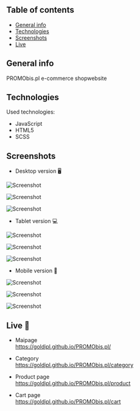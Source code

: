 ## Table of contents
* [General info](#general-info)
* [Technologies](#technologies)
* [Screenshots](#screenshots)
* [Live](#live-star2)

## General info
PROMObis.pl e-commerce shopwebsite

## Technologies   
Used technologies:
* JavaScript
* HTML5
* SCSS

## Screenshots
* Desktop version :desktop_computer:   

![Screenshot](./screenshots/Desktop_strona_glowna.jpg)  

![Screenshot](./screenshots/Desktop_strona_kategorii.jpg)    

![Screenshot](./screenshots/Desktop_strona_produktu.jpg)   

* Tablet version :computer:   

![Screenshot](./screenshots/Tablet_strona_glowna.jpg)  

![Screenshot](./screenshots/Tablet_strona_kategorii.jpg)    

![Screenshot](./screenshots/Tablet_strona_produktu.jpg) 

* Mobile version :iphone:      

![Screenshot](./screenshots/Telefon_strona_glowna.jpg)  

![Screenshot](./screenshots/Telefon_strona_kategorii.jpg)    

![Screenshot](./screenshots/Telefon_strona_produktu.jpg) 

## Live :star2:
* Maipage   
https://goldipl.github.io/PROMObis.pl/    

* Category    
https://goldipl.github.io/PROMObis.pl/category   

* Product page    
https://goldipl.github.io/PROMObis.pl/product   

* Cart page    
https://goldipl.github.io/PROMObis.pl/cart    